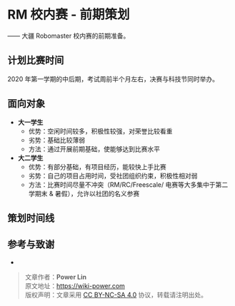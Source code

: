 # RM 校内赛 - 前期策划

—— 大疆 Robomaster 校内赛的前期准备。

## 计划比赛时间

2020 年第一学期的中后期，考试周前半个月左右，决赛与科技节同时举办。

## 面向对象

- **大一学生**
  - 优势：空闲时间较多，积极性较强，对荣誉比较看重
  - 劣势：基础比较薄弱
  - 方法：通过开展前期基础，使能够达到比赛水平
- **大二学生**
  - 优势：有部分基础，有项目经历，能较快上手比赛
  - 劣势：自己的项目占用时间，受社团组织约束，积极性相对弱
  - 方法：比赛时间尽量不冲突（RM/RC/Freescale/ 电赛等大多集中于第二学期末 & 暑假），允许以社团的名义参赛

## 策划时间线

## 参考与致谢

- []()

> 文章作者：**Power Lin**  
> 原文地址：<https://wiki-power.com>  
> 版权声明：文章采用 [CC BY-NC-SA 4.0](https://creativecommons.org/licenses/by/4.0/deed.zh) 协议，转载请注明出处。
